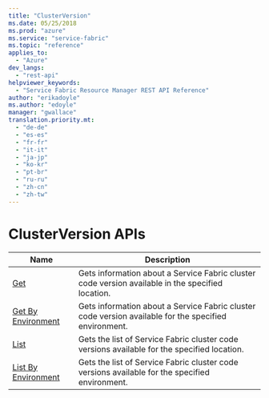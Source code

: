```yaml
---
title: "ClusterVersion"
ms.date: 05/25/2018
ms.prod: "azure"
ms.service: "service-fabric"
ms.topic: "reference"
applies_to: 
  - "Azure"
dev_langs: 
  - "rest-api"
helpviewer_keywords: 
  - "Service Fabric Resource Manager REST API Reference"
author: "erikadoyle"
ms.author: "edoyle"
manager: "gwallace"
translation.priority.mt: 
  - "de-de"
  - "es-es"
  - "fr-fr"
  - "it-it"
  - "ja-jp"
  - "ko-kr"
  - "pt-br"
  - "ru-ru"
  - "zh-cn"
  - "zh-tw"
---
```

# ClusterVersion APIs

| Name | Description |
| --- | --- |
| [Get](sfrp-api-clusterversions_get.md) | Gets information about a Service Fabric cluster code version available in the specified location.<br/> |
| [Get By Environment](sfrp-api-clusterversions_getbyenvironment.md) | Gets information about a Service Fabric cluster code version available for the specified environment.<br/> |
| [List](sfrp-api-clusterversions_list.md) | Gets the list of Service Fabric cluster code versions available for the specified location.<br/> |
| [List By Environment](sfrp-api-clusterversions_listbyenvironment.md) | Gets the list of Service Fabric cluster code versions available for the specified environment.<br/> |

